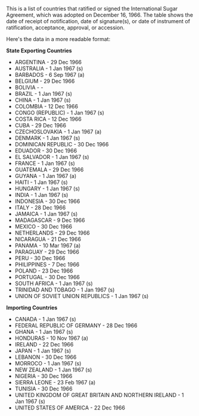 This is a list of countries that ratified or signed the International Sugar Agreement, which was adopted on December 16, 1966. The table shows the date of receipt of notification, date of signature(s), or date of instrument of ratification, acceptance, approval, or accession.

Here's the data in a more readable format:

**State Exporting Countries**

* ARGENTINA - 29 Dec 1966
* AUSTRALIA - 1 Jan 1967 (s)
* BARBADOS - 6 Sep 1967 (a)
* BELGIUM - 29 Dec 1966
* BOLIVIA - -
* BRAZIL - 1 Jan 1967 (s)
* CHINA - 1 Jan 1967 (s)
* COLOMBIA - 12 Dec 1966
* CONGO (REPUBLIC) - 1 Jan 1967 (s)
* COSTA RICA - 12 Dec 1966
* CUBA - 29 Dec 1966
* CZECHOSLOVAKIA - 1 Jan 1967 (a)
* DENMARK - 1 Jan 1967 (s)
* DOMINICAN REPUBLIC - 30 Dec 1966
* EDUADOR - 30 Dec 1966
* EL SALVADOR - 1 Jan 1967 (s)
* FRANCE - 1 Jan 1967 (s)
* GUATEMALA - 29 Dec 1966
* GUYANA - 1 Jan 1967 (a)
* HAITI - 1 Jan 1967 (s)
* HUNGARY - 1 Jan 1967 (s)
* INDIA - 1 Jan 1967 (s)
* INDONESIA - 30 Dec 1966
* ITALY - 28 Dec 1966
* JAMAICA - 1 Jan 1967 (s)
* MADAGASCAR - 9 Dec 1966
* MEXICO - 30 Dec 1966
* NETHERLANDS - 29 Dec 1966
* NICARAGUA - 21 Dec 1966
* PANAMA - 10 Mar 1967 (a)
* PARAGUAY - 29 Dec 1966
* PERU - 30 Dec 1966
* PHILIPPINES - 7 Dec 1966
* POLAND - 23 Dec 1966
* PORTUGAL - 30 Dec 1966
* SOUTH AFRICA - 1 Jan 1967 (s)
* TRINIDAD AND TOBAGO - 1 Jan 1967 (s)
* UNION OF SOVIET UNION REPUBLICS - 1 Jan 1967 (s)

**Importing Countries**

* CANADA - 1 Jan 1967 (s)
* FEDERAL REPUBLIC OF GERMANY - 28 Dec 1966
* GHANA - 1 Jan 1967 (s)
* HONDURAS - 10 Nov 1967 (a)
* IRELAND - 22 Dec 1966
* JAPAN - 1 Jan 1967 (s)
* LEBANON - 30 Dec 1966
* MORROCO - 1 Jan 1967 (s)
* NEW ZEALAND - 1 Jan 1967 (s)
* NIGERIA - 30 Dec 1966
* SIERRA LEONE - 23 Feb 1967 (a)
* TUNISIA - 30 Dec 1966
* UNITED KINGDOM OF GREAT BRITAIN AND NORTHERN IRELAND - 1 Jan 1967 (s)
* UNITED STATES OF AMERICA - 22 Dec 1966